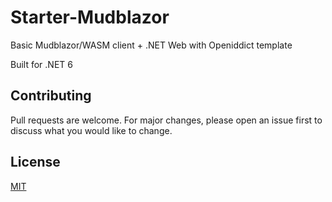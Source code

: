 # Starter-Mudblazor

Basic Mudblazor/WASM client + .NET Web with Openiddict template

Built for .NET 6

## Contributing
Pull requests are welcome. For major changes, please open an issue first to discuss what you would like to change.

## License
[MIT](https://choosealicense.com/licenses/mit/)